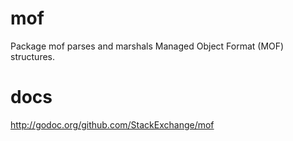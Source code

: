 # mof
Package mof parses and marshals Managed Object Format (MOF) structures.

# docs

http://godoc.org/github.com/StackExchange/mof
